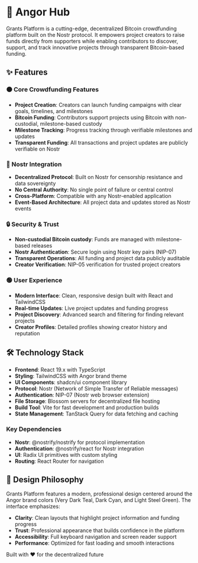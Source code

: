 # 🚀 Angor Hub

Grants Platform is a cutting-edge, decentralized Bitcoin crowdfunding platform built on the Nostr protocol. It empowers project creators to raise funds directly from supporters while enabling contributors to discover, support, and track innovative projects through transparent Bitcoin-based funding.

## ✨ Features

### 🟠 Core Crowdfunding Features
- **Project Creation**: Creators can launch funding campaigns with clear goals, timelines, and milestones
- **Bitcoin Funding**: Contributors support projects using Bitcoin with non-custodial, milestone-based custody 
- **Milestone Tracking**: Progress tracking through verifiable milestones and updates
- **Transparent Funding**: All transactions and project updates are publicly verifiable on Nostr

### 🔗 Nostr Integration
- **Decentralized Protocol**: Built on Nostr for censorship resistance and data sovereignty
- **No Central Authority**: No single point of failure or central control
- **Cross-Platform**: Compatible with any Nostr-enabled application
- **Event-Based Architecture**: All project data and updates stored as Nostr events

### 🔒 Security & Trust
- **Non-custodial Bitcoin custody**: Funds are managed with milestone-based releases
- **Nostr Authentication**: Secure login using Nostr key pairs (NIP-07)
- **Transparent Operations**: All funding and project data publicly auditable
- **Creator Verification**: NIP-05 verification for trusted project creators

### 🟢 User Experience
- **Modern Interface**: Clean, responsive design built with React and TailwindCSS
- **Real-time Updates**: Live project updates and funding progress
- **Project Discovery**: Advanced search and filtering for finding relevant projects
- **Creator Profiles**: Detailed profiles showing creator history and reputation

## 🛠 Technology Stack

- **Frontend**: React 19.x with TypeScript
- **Styling**: TailwindCSS with Angor brand theme
- **UI Components**: shadcn/ui component library
- **Protocol**: Nostr (Network of Simple Transfer of Reliable messages)
- **Authentication**: NIP-07 (Nostr web browser extension)
- **File Storage**: Blossom servers for decentralized file hosting
- **Build Tool**: Vite for fast development and production builds
- **State Management**: TanStack Query for data fetching and caching

### Key Dependencies
- **Nostr**: @nostrify/nostrify for protocol implementation
- **Authentication**: @nostrify/react for Nostr integration
- **UI**: Radix UI primitives with custom styling
- **Routing**: React Router for navigation

## 🎨 Design Philosophy

Grants Platform features a modern, professional design centered around the Angor brand colors (Very Dark Teal, Dark Cyan, and Light Steel Green). The interface emphasizes:
- **Clarity**: Clean layouts that highlight project information and funding progress
- **Trust**: Professional appearance that builds confidence in the platform
- **Accessibility**: Full keyboard navigation and screen reader support
- **Performance**: Optimized for fast loading and smooth interactions

Built with ❤️ for the decentralized future
